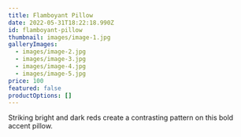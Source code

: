 ```yaml
---
title: Flamboyant Pillow
date: 2022-05-31T18:22:18.990Z
id: flamboyant-pillow
thumbnail: images/image-1.jpg
galleryImages:
  - images/image-2.jpg
  - images/image-3.jpg
  - images/image-4.jpg
  - images/image-5.jpg
price: 100
featured: false
productOptions: []
---
```

Striking bright and dark reds create a contrasting pattern on this bold accent pillow.